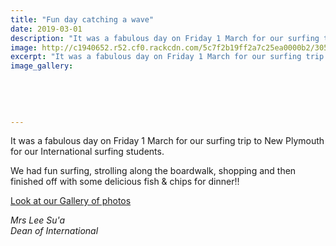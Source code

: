 ```yaml
---
title: "Fun day catching a wave"
date: 2019-03-01
description: "It was a fabulous day on Friday 1 March for our surfing trip to New Plymouth for our International surfing students..."
image: http://c1940652.r52.cf0.rackcdn.com/5c7f2b19ff2a7c25ea0000b2/305..53101189_2409878042378622_601958422656581632_n.jpg
excerpt: "It was a fabulous day on Friday 1 March for our surfing trip to New Plymouth for our International surfing students."
image_gallery:
    
    
    
    
    
---
```


<p><span>It was a fabulous day on Friday 1 March for our surfing trip to New Plymouth for our International surfing students.</span></p>
<p><span>We had fun surfing, strolling along the boardwalk, shopping and then finished off with some delicious fish &amp; chips for dinner!!</span></p>
<p><a href="http://www.whanganuihigh.school.nz/media/gallery">Look at our Gallery of photos</a></p>
<p><em>Mrs Lee Su'a<br />Dean of International</em></p>

